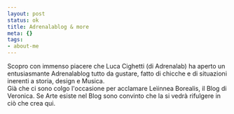 ```yaml
--- 
layout: post
status: ok
title: Adrenalablog & more
meta: {}
tags: 
- about-me
---
```

Scopro con immenso piacere che Luca Cighetti (di Adrenalab) ha aperto un entusiasmante Adrenalablog tutto da gustare, fatto di chicche e di situazioni inerenti a storia, design e Musica.  
Già che ci sono colgo l'occasione per acclamare Leìinnea Borealis, il Blog di Veronica. Se Arte esiste nel Blog sono convinto che la si vedrà rifulgere in ciò che crea qui. 
